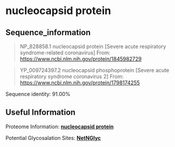 # nucleocapsid protein
## Sequence_information

>NP_828858.1 nucleocapsid protein [Severe acute respiratory syndrome-related coronavirus]
From: https://www.ncbi.nlm.nih.gov/protein/1845982729


>YP_009724397.2 nucleocapsid phosphoprotein [Severe acute respiratory syndrome coronavirus 2]
From: https://www.ncbi.nlm.nih.gov/protein/1798174255

Sequence identity: 91.00%

## Useful Information
Proteome Information: [**nucleocapsid protein**](https://github.com/thorn-lab/coronavirus_structural_task_force/blob/master/pdb/nucleocapsid_protein/proteome_information.txt)

Potential Glycosalation Sites: [**NetNGlyc**](https://github.com/thorn-lab/coronavirus_structural_task_force/blob/master/pdb/nucleocapsid_protein/NetNGlyc_nucleocapsid_protein) 

